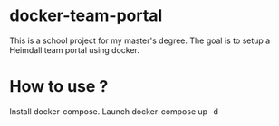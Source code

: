 # docker-team-portal

This is a school project for my master's degree.
The goal is to setup a Heimdall team portal using docker.

# How to use ?

Install docker-compose.
Launch docker-compose up -d
